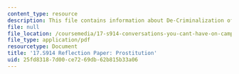 ```yaml
---
content_type: resource
description: This file contains information about De-Criminalization of prostitution.
file: null
file_location: /coursemedia/17-s914-conversations-you-cant-have-on-campus-race-ethnicity-gender-and-identity-spring-2012/25fd83187d00ce7269db62b815b33a06_MIT17_S914S12_pros3.pdf
file_type: application/pdf
resourcetype: Document
title: '17.S914 Reflection Paper: Prostitution'
uid: 25fd8318-7d00-ce72-69db-62b815b33a06
---
```

